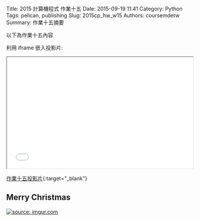 Title: 2015 計算機程式 作業十五
Date: 2015-09-19 11:41
Category: Python
Tags: pelican, publishing
Slug: 2015cp_hw_w15
Authors: coursemdetw
Summary: 作業十五摘要

以下為作業十五內容

利用 iframe 嵌入投影片:

<iframe src="40423119_cp_w15_p.html" width="500" height="300"></iframe>

[作業十五投影片](40423119_cp_w15_p.html){:target="_blank"}

Merry Christmas
------------------------------------------------
<a href="http://imgur.com/U56jDLx"><img src="http://i.imgur.com/U56jDLx.png" title="source: imgur.com" /></a>
